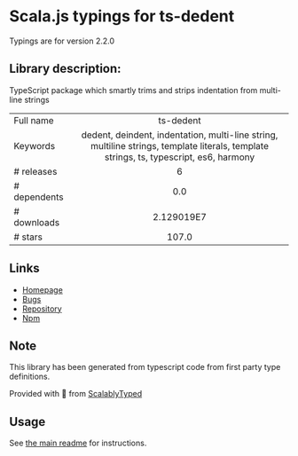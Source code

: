 
# Scala.js typings for ts-dedent

Typings are for version 2.2.0

## Library description:
TypeScript package which smartly trims and strips indentation from multi-line strings

|                    |                 |
| ------------------ | :-------------: |
| Full name          | ts-dedent |
| Keywords           | dedent, deindent, indentation, multi-line string, multiline strings, template literals, template strings, ts, typescript, es6, harmony |
| # releases         | 6 |
| # dependents       | 0.0 |
| # downloads        | 2.129019E7 |
| # stars            | 107.0 |

## Links
- [Homepage](https://github.com/tamino-martinius/node-ts-dedent#readme)
- [Bugs](https://github.com/tamino-martinius/node-ts-dedent/issues)
- [Repository](https://github.com/tamino-martinius/node-ts-dedent)
- [Npm](https://www.npmjs.com/package/ts-dedent)
    


## Note
This library has been generated from typescript code from first party type definitions.

Provided with :purple_heart: from [ScalablyTyped](https://github.com/oyvindberg/ScalablyTyped)

## Usage
See [the main readme](../../readme.md) for instructions.



